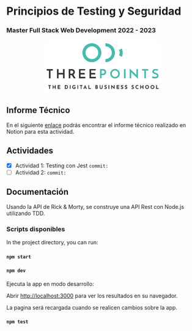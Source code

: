 # Principios de Testing y Seguridad

### Master Full Stack Web Development 2022 - 2023

<p align="center">
<img src="https://raw.githubusercontent.com/CyberIngeniero/React-Project-Master/main/public/LogoMaster.png" alt="LogoMaster" width="300"/>
</p>

## Informe Técnico

En el siguiente [enlace](http://bit.ly/3IcW7E4) podrás encontrar el informe técnico realizado en Notion para esta actividad.

## Actividades

- [x] Actividad 1: Testing con Jest
`commit: `
- [ ] Actividad 2: 
`commit: `

## Documentación

Usando la API de Rick & Morty, se construye una API Rest con Node.js utilizando TDD.

### Scripts disponibles

In the project directory, you can run:

#### `npm start`

#### `npm dev`

Ejecuta la app en modo desarrollo:

Abrir [http://localhost:3000](http://localhost:3000) para ver los resultados en su navegador.

La pagina será recargada cuando se realicen cambios sobre la app.

#### `npm test`